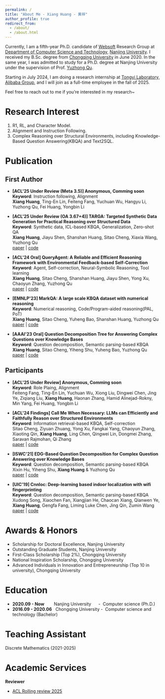 ```yaml
---
permalink: /
title: "About Me - Xiang Huang - 黄祥"
author_profile: true
redirect_from: 
  - /about/
  - /about.html
---
```


Currently, I am a fifth-year Ph.D. candidate of [Websoft](http://ws.nju.edu.cn/wiki/Wiki.jsp?page=%E4%B8%87%E7%BB%B4%E7%BD%91%E8%BD%AF%E4%BB%B6%E7%A0%94%E7%A9%B6%E7%BB%84) Research Group at [Department of Computer Science and Technology](http://cs.nju.edu.cn/), [Nanjing University](https://www.nju.edu.cn/). 
I received my B.Sc. degree from [Chongqing University](https://www.cqu.edu.cn/) in June 2020. 
In the same year, I was admitted to study for a Ph.D. degree at Nanjing University under the supervision of Prof. [Yuzhong Qu](http://ws.nju.edu.cn/~yzqu). 

Starting in July 2024, I am doing a research internship at [Tongyi Laboratory, Alibaba Group](https://tongyi.aliyun.com/), and I will join as a full-time employee in the fall of 2025. 

Feel free to reach out to me if you’re interested in my research~

Research Interest
===
1. R1, RL, and Character Model.
2. Alignment and Instruction Following.
3. Complex Reasoning over Structural Environments, including Knowledge-Based Question Answering(KBQA) and Text2SQL.

Publication
===

## First Author
  
- **[ACL'25 Under Review (Meta 3.5)] Anonymous, Comming soon** <br/>
**Keyword**: Instruction following, Alignment<br/>
**Xiang Huang**, Ting-En Lin, Feiteng Fang, Yuchuan Wu, Hangyu Li, Yuzhong Qu, Fei Huang, Yongbin Li  <br/>   
  
- **[ACL'25 Under Review (OA 3.67+4)] TARGA: Targeted Synthetic Data Generation for Practical Reasoning over Structured Data** <br/>
**Keyword**: Synthetic data, ICL-based KBQA, Generalization, Zero-shot QA<br/>
**Xiang Huang**, Jiayu Shen, Shanshan Huang, Sitao Cheng, Xiaxia Wang, Yuzhong Qu <br/>  [paper](https://arxiv.org/abs/2412.19544) \| [code](https://github.com/cdhx/TARGA)  

- **[ACL'24 Oral] QueryAgent: A Reliable and Efficient Reasoning Framework with Environmental Feedback-based Self-Correction** <br/>
**Keyword**: Agent, Self-correction, Neural-Symbolic Reasoning, Tool learning<br/>
**Xiang Huang**, Sitao Cheng, Shanshan Huang, Jiayu Shen, Yong Xu, Chaoyun Zhang, Yuzhong Qu <br/>  [paper](https://arxiv.org/abs/2403.11886) \| [code](https://github.com/cdhx/QueryAgent)  

- **[EMNLP'23] MarkQA: A large scale KBQA dataset with numerical reasoning** <br/> 
**Keyword**: Numerical reasoning, Code/Program-aided reasoning(PAL, PoT)<br/>
**Xiang Huang**, Sitao Cheng, Yuheng Bao, Shanshan Huang, Yuzhong Qu  <br/> 
[paper](http://arxiv.org/abs/2310.15517) \| [code](https://github.com/cdhx/MarkQA)

- **[AAAI'23 Oral] Question Decomposition Tree for Answering Complex Questions over Knowledge Bases** <br/>
**Keyword**: Question decomposition, Semantic parsing-based KBQA<br/>
**Xiang Huang**, Sitao Cheng, Yiheng Shu, Yuheng Bao, Yuzhong Qu  <br/> 
[paper](https://ojs.aaai.org/index.php/AAAI/article/view/26519/26291) \| [code](https://github.com/cdhx/QDTQA)

## Participants

- **[ACL'25 Under Review] Anonymous, Comming soon** <br/>
**Keyword**: Role Plaing, Alignment<br/>
Feiteng Fang, Ting-En Lin, Yuchuan Wu, Xiong Liu, Dingwei Chen, Jing Ye, Ziqiang Liu, **Xiang Huang**, Haonan Zhang, Hamid Alinejad-Rokny, Min Yang, Fei Huang, Yongbin Li  <br/>  

- **[ACL'24 Findings] Call Me When Necessary: LLMs can Efficiently and Faithfully Reason over Structured Environments** <br/>
**Keyword**: Information retrieval-based KBQA, Self-correction<br/>
Sitao Cheng, Ziyuan Zhuang, Yong Xu, Fangkai Yang, Chaoyun Zhang, Xiaoting Qin, **Xiang Huang**, Ling Chen, Qingwei Lin, Dongmei Zhang, Saravan Rajmohan, Qi Zhang <br/> 
[paper](https://arxiv.org/abs/2403.08593) \| [code](https://github.com/sitaocheng/readi)

- **[ISWC'21] EDG-Based Question Decomposition for Complex Question Answering over Knowledge Bases** <br/>
**Keyword**: Question decomposition, Semantic parsing-based KBQA<br/>
Xixin Hu, Yiheng Shu, **Xiang Huang** & Yuzhong Qu <br/> 
[paper](https://link.springer.com/chapter/10.1007/978-3-030-88361-4_8) \| [code](https://github.com/HXX97/EDG)

- **[UIC'19] Cnnloc: Deep-learning based indoor localization with wifi fingerprinting** <br/>
**Keyword**: Question decomposition, Semantic parsing-based KBQA<br/>
Xudong Song, Xiaochen Fan, Xiangjian He, Chaocan Xiang, Qianwen Ye, **Xiang Huang**, Gengfa Fang, Liming Luke Chen, Jing Qin, Zumin Wang <br/> 
[paper](https://link.springer.com/chapter/10.1007/978-3-030-88361-4_8) \| [code](https://github.com/HXX97/EDG)




Awards & Honors
===
- Scholarship for Doctoral Excellence, Nanjing University 
- Outstanding Graduate Students, Nanjing University
- First-Class Scholarship (Top 2%), Chongqing University
- National Inspiration Scholarship, Chongqing University
- Advanced Individuals in Innovation and Entrepreneurship (Top 10 in university), Chongqing University

Education
===
- **2020.09 - Now** &nbsp;&nbsp;&nbsp;&nbsp; &nbsp; Nanjing University  &nbsp;&nbsp;&nbsp;&nbsp;&nbsp;- &nbsp;Computer science (Ph.D.)
- **2016.09 - 2020.06** &nbsp; Chongqing University - &nbsp;Computer science and technology (Bachelor)

Teaching Assistant
===
Discrete Mathematics (2021-2025)


Academic Services
===
**Reviewer**
- [ACL Rolling review 2025](https://openreview.net/group?id=aclweb.org/ACL/2025)
